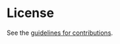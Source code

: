 # License

See the
[guidelines for contributions](https://github.com/scionassociation/scion-dp_I-D/blob/main/CONTRIBUTING.md).
